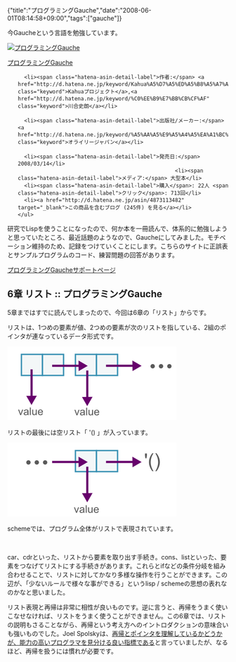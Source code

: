 {"title":"プログラミングGauche","date":"2008-06-01T08:14:58+09:00","tags":["gauche"]}

<!-- DATE: 2008-05-31T23:14:58+00:00 -->
<!-- OLDURL: http://d.hatena.ne.jp/cou929_la/20080531/ -->


<div class="section">
<p>今Gaucheという言語を勉強しています。</p>
<div class="amazlet-box">
  <a href="http://www.amazon.co.jp/exec/obidos/ASIN/4873113482/pleasesleep-22/ref=nosim/"><img src="https://images-fe.ssl-images-amazon.com/images/I/51Exg14b4uL._SL160_.jpg" class="hatena-asin-detail-image" alt="プログラミングGauche" title="プログラミングGauche"></a>
  <div class="hatena-asin-detail-info">
    <p class="hatena-asin-detail-title"><a href="http://www.amazon.co.jp/exec/obidos/ASIN/4873113482/pleasesleep-22/ref=nosim/">プログラミングGauche</a></p>
    <ul>
      
      <li><span class="hatena-asin-detail-label">作者:</span> <a href="http://d.hatena.ne.jp/keyword/Kahua%A5%D7%A5%ED%A5%B8%A5%A7%A5%AF%A5%C8" class="keyword">Kahuaプロジェクト</a>,<a href="http://d.hatena.ne.jp/keyword/%C0%EE%B9%E7%BB%CB%CF%AF" class="keyword">川合史朗</a></li>
      
      <li><span class="hatena-asin-detail-label">出版社/メーカー:</span> <a href="http://d.hatena.ne.jp/keyword/%A5%AA%A5%E9%A5%A4%A5%EA%A1%BC%A5%B8%A5%E3%A5%D1%A5%F3" class="keyword">オライリージャパン</a></li>
      
      <li><span class="hatena-asin-detail-label">発売日:</span> 2008/03/14</li>
                                                      <li><span class="hatena-asin-detail-label">メディア:</span> 大型本</li>
      <li><span class="hatena-asin-detail-label">購入</span>: 22人 <span class="hatena-asin-detail-label">クリック</span>: 713回</li>
      <li><a href="http://d.hatena.ne.jp/asin/4873113482" target="_blank">この商品を含むブログ (245件) を見る</a></li>
    </ul>
  </div>
  <div class="hatena-asin-detail-foot"></div>
</div>

<p>研究でLispを使うことになったので、何か本を一冊読んで、体系的に勉強しようと思っていたところ、最近話題のようなので、Gaucheにしてみました。モチベーション維持のため、記録をつけていくことにします。こちらのサイトに正誤表とサンプルプログラムのコード、練習問題の回答があります。</p>
<p><a href="http://karetta.jp/book-cover/programming-gauche" target="_blank">プログラミングGaucheサポートページ</a></p>
</div>





<h2>6章 リスト :: プログラミングGauche</h2>
<div class="section">
<p>5章まではすでに読んでしまったので、今回は6章の「リスト」からです。</p>
<p>リストは、1つめの要素が値、2つめの要素が次のリストを指している、2組のポインタが連なっているデータ形式です。</p>
<img src="images/20080531222845.png"/>
<p>リストの最後には空リスト「 '() 」が入っています。</p>
<img src="images/20080531222846.png"/>
<p>schemeでは、プログラム全体がリストで表現されています。</p>
<br>

<p>car、cdrといった、リストから要素を取り出す手続き。cons、listといった、要素をつなげてリストにする手続きがあります。これらとifなどの条件分岐を組み合わせることで、リストに対してかなり多様な操作を行うことができます。この辺が、「少ないルールで様々な事ができる」というlisp / schemeの思想の表れなのかなと思いました。</p>
<p>リスト表現と再帰は非常に相性が良いものです。逆に言うと、再帰をうまく使いこなせなければ、リストをうまく使うことができません。この6章では、リストの説明もさることながら、再帰という考え方へのイントロダクションの意味合いも強いものでした。Joel Spolskyは、<a href="http://local.joelonsoftware.com/mediawiki/index.php/Java%E3%82%B9%E3%82%AF%E3%83%BC%E3%83%AB%E3%81%AE%E5%8D%B1%E9%99%BA" target="_blank">再帰とポインタを理解しているかどうかが、能力の高いプログラマを見分ける良い指標である</a>と言っていましたが、なるほど、再帰を扱うには慣れが必要です。</p>
</div>






